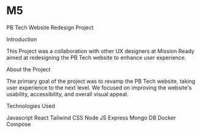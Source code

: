 # M5

PB Tech Website Redesign Project

Introduction

This Project was a collaboration with other UX designers at Mission Ready aimed at redesigning the PB Tech website to enhance user experience.

About the Project 

The primary goal of the project was to revamp the PB Tech website, taking user experience to the next level. We focused on improving the website's usability, accessibility, and overall visual appeal.

Technologies Used

Javascript
React
Tailwind CSS
Node JS 
Express
Mongo DB
Docker Compose

